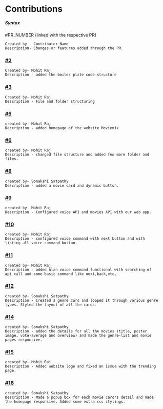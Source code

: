 # Contributions

##### Syntax

#PR_NUMBER (linked with the respective PR)

    Created by - Contributor Name
    Description- Changes or features added through the PR.
    

### [#2](https://github.com/Sonakshi1901/moviemix/pull/2)

    Created by- Mohit Raj
    Description - added the boiler plate code structure

### [#3](https://github.com/Sonakshi1901/moviemix/pull/3)

    Created by- Mohit Raj
    Description - File and folder structuring

### [#5](https://github.com/Sonakshi1901/moviemix/pull/5)

    created by- Mohit Raj
    Description - added homepage of the website Moviemix

### [#6](https://github.com/Sonakshi1901/moviemix/pull/6)

    created by- Mohit Raj
    Description - changed file structure and added few more folder and files.

### [#8](https://github.com/Sonakshi1901/moviemix/pull/8)

    created by- Sonakshi Satpathy
    Description - added a movie card and dynamic button.

### [#9](https://github.com/Sonakshi1901/moviemix/pull/9)

    created by- Mohit Raj
    Description - Configured voice API and movies API with our web app.

### [#10](https://github.com/Sonakshi1901/moviemix/pull/10)

    created by- Mohit Raj
    Description - configured voice command with next button and with listing all voice command button.

### [#11](https://github.com/Sonakshi1901/moviemix/pull/11)

    created by- Mohit Raj
    Description - added Alan voice command functional with searching of api call and some basic command like next,back,etc.

### [#12](https://github.com/Sonakshi1901/moviemix/pull/12)

    created by- Sonakshi Satpathy
    Description - Created a genre card and looped it through various genre types. Styled the layout of all the cards.

### [#14](https://github.com/Sonakshi1901/moviemix/pull/14)

    created by- Sonakshi Satpathy
    Description - added the details for all the movies (title, poster image, vote-average and overview) and made the genre-list and movie pages responsive.


### [#15](https://github.com/Sonakshi1901/moviemix/pull/15)

    created by- Mohit Raj
    Description - Added website logo and fixed an issue with the trending page.

### [#16](https://github.com/Sonakshi1901/moviemix/pull/16)

    created by- Sonakshi Satpathy
    Description - Made a popup box for each movie card's detail and made the homepage responsive. Added some extra css stylings.
